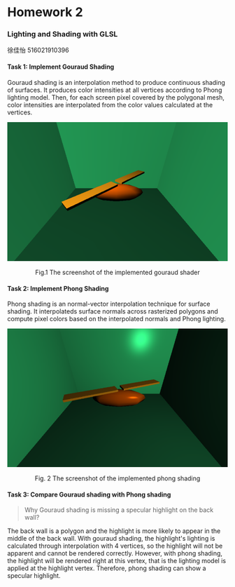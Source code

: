 # Homework 2

### Lighting and Shading with GLSL

徐佳怡        516021910396

#### Task 1: Implement Gouraud Shading

Gouraud shading is an interpolation method to produce continuous shading of surfaces. It produces color intensities at all vertices according to Phong lighting model. Then, for each screen pixel covered by the polygonal mesh, color intensities are interpolated from the color values calculated at the vertices.

![task1](./pic/task1.png)

<center>
    Fig.1 The screenshot of the implemented gouraud shader 
</center>

#### Task 2:  Implement Phong Shading

Phong  shading is an normal-vector interpolation technique for surface shading. It interpolateds surface normals across rasterized polygons and compute pixel colors based on the interpolated normals and Phong lighting.

 ![task2](./pic/task2.png)

<center>
    Fig. 2 The screenshot of the implemented phong shading
</center>

#### Task 3: Compare Gouraud shading with Phong shading

> Why Gouraud shading is missing a specular highlight on the back wall?

The back wall is a polygon and the highlight is more likely to appear in the middle of the back wall. With gouraud shading, the highlight's lighting is calculated through interpolation with 4 vertices, so the highlight will not be apparent and  cannot be rendered correctly. However, with phong shading, the highlight will be rendered right at this vertex, that is the lighting model is applied at the highlight vertex. Therefore, phong shading can show a specular highlight.

 







